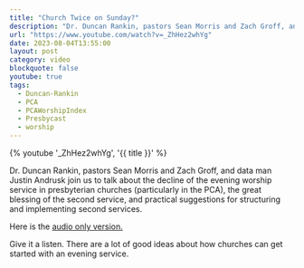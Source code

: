 ```yaml
---
title: "Church Twice on Sunday?"
description: "Dr. Duncan Rankin, pastors Sean Morris and Zach Groff, and data man Justin Andrusk join us to talk about the decline of the evening worship service in presbyterian churches (particularly in the PCA), the great blessing of the second service, and practical suggestions for structuring and implementing second services."
url: "https://www.youtube.com/watch?v=_ZhHez2whYg"
date: 2023-08-04T13:55:00
layout: post
category: video
blockquote: false
youtube: true
tags:
  - Duncan-Rankin
  - PCA
  - PCAWorshipIndex
  - Presbycast
  - worship
---
```


{% youtube '_ZhHez2whYg', '{{ title }}' %}

Dr. Duncan Rankin, pastors Sean Morris and Zach Groff, and data man Justin Andrusk join us to talk about the decline of the evening worship service in presbyterian churches (particularly in the PCA), the great blessing of the second service, and practical suggestions for structuring and implementing second services.

Here is the [audio only version.](https://presbycast.libsyn.com/church-twice-on-sunday-wdr-duncan-rankin)

Give it a listen. There are a lot of good ideas about how churches can get started with an evening service.